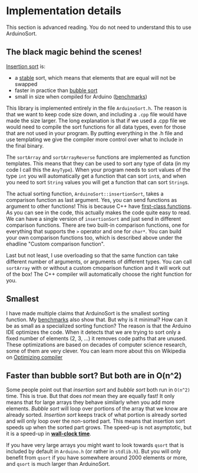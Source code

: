 # Implementation details

This section is advanced reading. You do not need to understand this to use ArduinoSort.

## The black magic behind the scenes!

[Insertion sort](https://en.wikipedia.org/wiki/Insertion_sort) is:

* a [stable](https://en.wikipedia.org/wiki/Sorting_algorithm#Stability) sort, which means that elements that are equal will not be swapped
* faster in practice than [bubble sort](https://en.wikipedia.org/wiki/Bubble_sort)
* small in size when compiled for Arduino ([benchmarks](docs/BENCHMARKS.md))

This library is implemented entirely in the file `ArduinoSort.h`. The reason is that we want to keep code size down, and including a `.cpp` file would have made the size larger. The long explanation is that if we used a .cpp file we would need to compile the sort functions for all data types, even for those that are not used in your program. By putting everything in the .h file and use templating we give the compiler more control over what to include in the final binary.

The `sortArray` and `sortArrayReverse` functions are implemented as function templates. This means that they can be used to sort any type of data (in my code I call this the `AnyType`). When your program needs to sort values of the type `int` you will automatically get a function that can sort `int`s, and when you need to sort `String` values you will get a function that can sort `String`s.

The actual sorting function, `ArduinoSort::insertionSort`, takes a comparison function as last argument. Yes, you can send functions as argument to other functions! This is because C++ have [first-class functions](https://en.wikipedia.org/wiki/First-class_function). As you can see in the code, this actually makes the code quite easy to read. We can have a single version of `insertionSort` and just send in different comparison functions. There are two built-in comparison functions, one for everything that supports the `>` operator and one for `char*`. You can build your own comparison functions too, which is described above under the ehadline "Custom comparison function".

Last but not least, I use overloading so that the same function can take different number of arguments, or arguments of different types. You can call `sortArray` with or without a custom cmoparison function and it will work out of the box! The C++ compiler will automatically choose the right function for you.

## Smallest

I have made multiple claims that ArduinoSort is the smallest sorting function. My [benchmarks](docs/BENCHMARKS.md) also show that. But why is it minimal? How can it be as small as a specialized sorting function? The reason is that the Arduino IDE optimizes the code. When it detects that we are trying to sort only a fixed number of elements (2, 3, ...) it removes code paths that are unused. These optimizations are based on decades of computer science research, some of them are very clever. You can learn more about this on Wikipedia on [Optimizing compiler](https://en.wikipedia.org/wiki/Optimizing_compiler)

## Faster than bubble sort? But both are in O(n^2)

Some people point out that *insertion sort* and *bubble sort* both run in `O(n^2)` time. This is true. But that does *not* mean they are equally fast! It only means that for large arrays they behave similarly when you add more elements. *Bubble sort* will loop over portions of the array that we know are already sorted. *Insertion sort* keeps track of what portion is already sorted and will only loop over the non-sorted part. This means that insertion sort speeds up when the sorted part grows. The speed-up is not asymptotic, but it is a speed-up in **[wall-clock time](https://en.wikipedia.org/wiki/Wall-clock_time)**.

If you have very large arrays you might want to look towards `qsort` that is included by default in `Arduino.h` (or rather in `stdlib.h`). But you will only benefit from `qsort` if you have somewhere around 2000 elements or more, and `qsort` is much larger than ArduinoSort.
